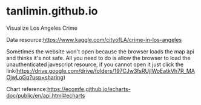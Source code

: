 # tanlimin.github.io
Visualize Los Angeles Crime

Data resource:https://www.kaggle.com/cityofLA/crime-in-los-angeles

Sometimes the website won't open because the browser loads the map api and thinks it's not safe. All you need to do is allow the browser to
load the unauthenticated javescript resource, if you cannot open it just click the link(https://drive.google.com/drive/folders/197CJw3fsRUjIWoEatkVh7R_MAOjwLoGq?usp=sharing)

Chart reference:https://ecomfe.github.io/echarts-doc/public/en/api.html#echarts


